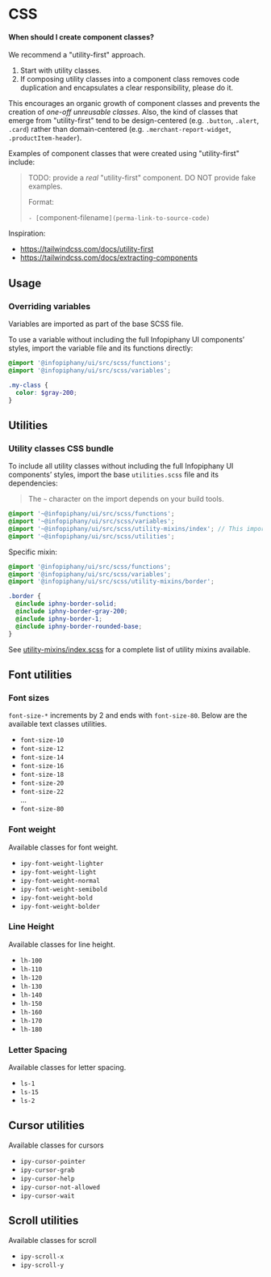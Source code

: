 # CSS

#### When should I create component classes?

We recommend a "utility-first" approach.

1. Start with utility classes.
1. If composing utility classes into a component class removes code duplication and encapsulates a clear responsibility, please do it.

This encourages an organic growth of component classes and prevents the creation of _one-off unreusable classes_. Also, the kind of classes that emerge from "utility-first" tend to be design-centered (e.g. `.button`, `.alert`, `.card`) rather than domain-centered (e.g. `.merchant-report-widget`, `.productItem-header`).

Examples of component classes that were created using "utility-first" include:

> TODO: provide a _real_ "utility-first" component. DO NOT provide fake examples.
>
> Format:
>
> `- [`component-filename`](perma-link-to-source-code)`

Inspiration:

- <https://tailwindcss.com/docs/utility-first>
- <https://tailwindcss.com/docs/extracting-components>

## Usage

### Overriding variables

Variables are imported as part of the base SCSS file.

To use a variable without including the full Infopiphany UI components’ styles, import the variable file and its functions directly:

```scss
@import '@infopiphany/ui/src/scss/functions';
@import '@infopiphany/ui/src/scss/variables';

.my-class {
  color: $gray-200;
}
```

## Utilities

### Utility classes CSS bundle

To include all utility classes without including the full Infopiphany UI components’ styles, import the base `utilities.scss` file and its dependencies:

> The `~` character on the import depends on your build tools.

```scss
@import '~@infopiphany/ui/src/scss/functions';
@import '~@infopiphany/ui/src/scss/variables';
@import '~@infopiphany/ui/src/scss/utility-mixins/index'; // This imports all mixins
@import '~@infopiphany/ui/src/scss/utilities';
```

Specific mixin:

```scss
@import '@infopiphany/ui/src/scss/functions';
@import '@infopiphany/ui/src/scss/variables';
@import '@infopiphany/ui/src/scss/utility-mixins/border';

.border {
  @include iphny-border-solid;
  @include iphny-border-gray-200;
  @include iphny-border-1;
  @include iphny-border-rounded-base;
}
```

See [utility-mixins/index.scss](/src/scss/utility-mixins/index.scss) for a complete list of utility mixins available.

## Font utilities

### Font sizes

`font-size-*` increments by 2 and ends with `font-size-80`. Below are the available text classes utilities.

- `font-size-10`
- `font-size-12`
- `font-size-14`
- `font-size-16`
- `font-size-18`
- `font-size-20`
- `font-size-22` <br>
...
- `font-size-80`

### Font weight

Available classes for font weight.

- `ipy-font-weight-lighter`
- `ipy-font-weight-light`
- `ipy-font-weight-normal`
- `ipy-font-weight-semibold`
- `ipy-font-weight-bold`
- `ipy-font-weight-bolder`

<FontWeight/>

### Line Height

Available classes for line height.

- `lh-100`
- `lh-110`
- `lh-120`
- `lh-130`
- `lh-140`
- `lh-150`
- `lh-160`
- `lh-170`
- `lh-180`

### Letter Spacing

Available classes for letter spacing.

- `ls-1`
- `ls-15`
- `ls-2`

## Cursor utilities

Available classes for cursors

- `ipy-cursor-pointer`
- `ipy-cursor-grab`
- `ipy-cursor-help`
- `ipy-cursor-not-allowed`
- `ipy-cursor-wait`

<Cursors />

## Scroll utilities

Available classes for scroll

- `ipy-scroll-x`
- `ipy-scroll-y`
